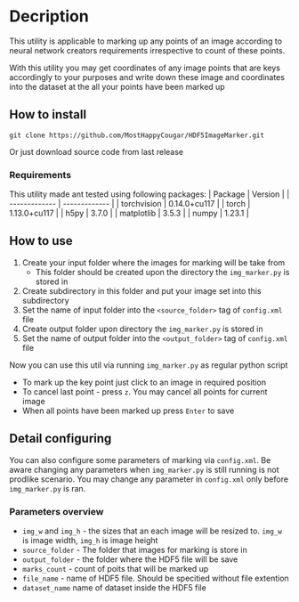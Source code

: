 # Decription
This utility is applicable to marking up any points of an image according to neural network creators requirements irrespective to count of these points. 

With this utility you may get coordinates of any image points that are keys accordingly to your purposes and write down these image and coordinates into the dataset at the all your points have been marked up
## How to install
```
git clone https://github.com/MostHappyCougar/HDF5ImageMarker.git
```
Or just download source code from last release
### Requirements
This utility made ant tested using following packages:
| Package | Version |
| ------------- | ------------- |
| torchvision  | 0.14.0+cu117  |
| torch  | 1.13.0+cu117  |
|	 h5py    |  3.7.0 |
|  matplotlib |  3.5.3 |
|  numpy | 1.23.1  |
		
## How to use
1. Create your input folder where the images for marking will be take from
    - This folder should be created upon the directory the `img_marker.py` is stored in
2. Create subdirectory in this folder and put your image set into this subdirectory
3. Set the name of input folder into the `<source_folder>` tag of `config.xml` file
4. Create output folder upon directory the `img_marker.py` is stored in
5. Set the name of output folder into the `<output_folder>` tag of `config.xml` file

Now you can use this util via running `img_marker.py` as regular python script
- To mark up the key point just click to an image in required position
- To cancel last point - press `z`. You may cancel all points for current image
- When all points have been marked up press `Enter` to save
## Detail configuring
You can also configure some parameters of marking via `config.xml`. Be aware changing any parameters when `img_marker.py` is still running is not prodlike scenario. You may change any parameter in `config.xml` only before `img_marker.py` is ran.
### Parameters overview
- `img_w` and `img_h` - the sizes that an each image will be resized to. `img_w` is image width, `img_h` is image height
- `source_folder` - The folder that images for marking is store in
- `output_folder` - the folder where the HDF5 file will be save
- `marks_count` - count of poits that will be marked up
- `file_name` - name of HDF5 file. Should be specitied without file extention
- `dataset_name` name of dataset inside the HDF5 file


